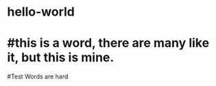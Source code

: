 # hello-world


#this is a word, there are many like it, but this is mine.
=======
#Test
Words are hard


